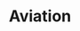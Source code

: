 ---
layout: hobbies_detail
image_src: /hobbies/aviation.svg
title: "Aviation"
headline: "Aviation"
subheadline: "Flying is a huge passion of mine. I will stand next to a runway for hours and watch airplanes without a care in the world. I fly small airplanes when my wallet permits."
buttons:
  - title: "View Toronto Flying Photos"
    url: "https://photos.app.goo.gl/K7Gs4UdK7dvHqS6V9"
  - title: "View Vancouver Flying Photos"
    url: "https://photos.app.goo.gl/afLJy3sPPfYMGnte7"
detail_items:
  - title: "Toronto Flying"
    description: |
      After years of passenger flights out of Buttonville (CYKZ), I trained and got my license at Toronto Island Airport (CYTZ) in 2012.

      My favourite Toronto flights are those up north of the city.
    image_src: "/hobbies/aviation/toronto.svg"
  - title: "Vancouver Flying"
    description: |
      When I moved to Vancouver one of the first things I did was to get up flying. I fly out of Boundary Bay Airport (CZBB).

      My favourite spots to take passengers are Widgeon Lake and Qualicum Beach (CAT4). There are many other places I'm hoping to check out soon!
    image_src: "/hobbies/aviation/vancouver.svg"
---